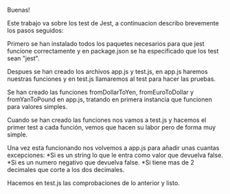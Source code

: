 Buenas!

Este trabajo va sobre los test de Jest, a continuacion describo brevemente los pasos seguidos:

Primero se han instalado todos los paquetes necesarios para que jest funcione correctamente y en package.json se ha especificado que los test sean "jest".

Despues se han creado los archivos app.js y test.js, en app.js haremos nuestras funciones y en test.js llamaremos al test para hacer las pruebas.

Se han creado las funciones fromDollarToYen, fromEuroToDollar y fromYanToPound en app.js, tratando en primera instancia que funcionen para valores simples.

Cuando se han creado las funciones nos vamos a test.js y hacemos el primer test a cada función, vemos que hacen su labor pero de forma muy simple.

Una vez esta funcionando nos volvemos a app.js para añadir unas cuantas excepciones:
    *Si es un string lo que le entra como valor que devuelva false.
    *Si es un numero negativo que devuelva false.
    *Si tiene mas de 2 decimales que corte a los dos decimales.

Hacemos en test.js las comprobaciones de lo anterior y listo.